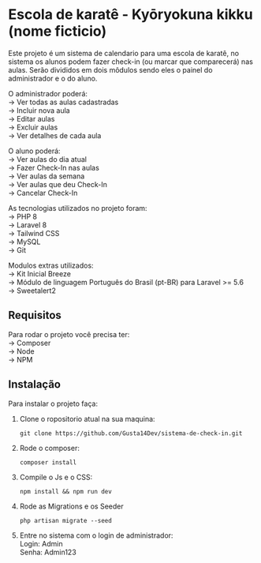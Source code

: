 <h1>Escola de karatê - Kyōryokuna kikku (nome ficticio)</h1> 

Este projeto é um sistema de calendario para uma escola de karatê, no sistema os alunos podem fazer check-in (ou marcar que comparecerá) nas aulas. Serão divididos em dois môdulos sendo eles o painel do administrador e o do aluno.

O administrador poderá:<br>
    -> Ver todas as aulas cadastradas<br>
    -> Incluir nova aula<br>
    -> Editar aulas<br>
    -> Excluir aulas<br>
    -> Ver detalhes de cada aula<br>

O aluno poderá:<br>
    -> Ver aulas do dia atual<br>
    -> Fazer Check-In nas aulas<br>
    -> Ver aulas da semana<br>
    -> Ver aulas que deu Check-In<br>
    -> Cancelar Check-In<br>

As tecnologias utilizados no projeto foram:<br>
    -> PHP 8<br>
    -> Laravel 8<br>
    -> Tailwind CSS<br>
    -> MySQL<br>
    -> Git<br>

Modulos extras utilizados:<br>
    -> Kit Inicial Breeze<br>
    -> Módulo de linguagem Português do Brasil (pt-BR) para Laravel >= 5.6<br>
    -> Sweetalert2<br>

## Requisitos
Para rodar o projeto você precisa ter:<br>
    -> Composer<br>
    -> Node<br>
    -> NPM<br>

## Instalação
Para instalar o projeto faça:

1. Clone o ropositorio atual na sua maquina:<br>

    ```shell
    git clone https://github.com/Gusta14Dev/sistema-de-check-in.git
    ```
    
2. Rode o composer:<br>

    ```shell
    composer install
    ```

3. Compile o Js e o CSS:<br>

    ```shell
    npm install && npm run dev
    ```

4. Rode as Migrations e os Seeder<br>

    ```shell
    php artisan migrate --seed
    ```

5. Entre no sistema com o login de administrador:<br>
        Login: Admin<br>
        Senha: Admin123<br>
